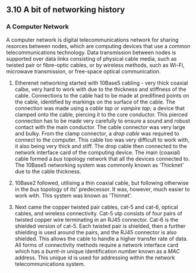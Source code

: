 ## 3.10 A bit of networking history


   ### A Computer Network
   A computer network is digital telecommunications network for sharing resorces
   between nodes, which are computing devices that use a common
   telecommunications technology.
   Data transmission between nodes is supported over data links consisting of
   physical cable media, such as twisted pair or fibre-optic cables, or by
   wireless methods, such as Wi-Fi, microwave transmission, or free-space
   optical communication.

1. Etherenet networking started with 10Base5 cabling - very thick coaxial calbe,
   very hard to work with due to the thickness and stiffness of the cable.
   Connections to the cable had to be made at predifined points on the cable,
   identified by markings on the surface of the cable.
   The connection was made using a _cable tap_ or _vampire tap_; a device
   that clamped onto the cable, piercing it to the core conductor. This pierced
   connection has to be made very carefully to ensure a sound and robust contact
   with the main conductor.
   The cable connector was very large and bulky.
   From the clamp connector, a _drop cable_ was required to connect to the
   computer. This cable too was very difficult to work with, it also being very
   thick and stiff.
   The drop cable then connected to the network interface card of the computing
   device.
   The main (coaxial) cable formed a _bus_ topology network that all the devices
   connected to.
   The 10Base5 networking system was commonly known as 'Thicknet' due to the
   cable thickness.

2. 10Base2 followed, utilising a thin coaxial cable, but following otherwise in
   the _bus_ topology of its' predecessor.
   It was, however, much easier to work with. This system was known as
   'Thinnet'.

3. Next came the copper twisted pair cables, cat-5 and cat-6, optical cables,
   and wireless connectivity.
   Cat-5 utp consists of four pairs of twisted copper wire terminating in an RJ45
   connector.
   Cat-6 is the shielded version of cat-5. Each twisted pair is shielded, then
   a further shielding is used around the pairs, and the RJ45 connector is
   also shielded. This allows the cable to handle a higher transfer rate of data.
   All forms of connectivity methods require a network interface card which has
   a _burnt-in_ unique identification number known as a *MAC* address. This
   unique id is used for addressing within the network telecommunications system.
